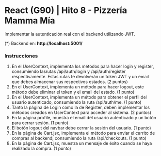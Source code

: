 # React (G90) | Hito 8 - Pizzería Mamma Mía
Implementar la autenticación real con el backend utilizando JWT.

(*) Backend en: **http://localhost:5001/**


###  Instrucciones
1. En el UserContext, implementa los métodos para hacer login y register, consumiendo lasrutas /api/auth/login y /api/auth/register respectivamente. Estas rutas te devolverán un token JWT y un email que debes almacenar sus respectivos estados. (2 puntos)
2. En el UserContext, implementa un método para hacer logout, este método debe eliminar el token y el email del estado. (1 punto)
3. En el UserContext, implementa un método para obtener el perfil del usuario autenticado, consumiendo la ruta /api/auth/me. (1 punto)
4. Tanto la página de Login como la de Register, deben implementar los métodos creados en UserContext para acceder al sistema. (2 puntos)
5. En la página profile, muestra el email del usuario autenticado y un botón para cerrar sesión. (1 punto)
6. El botón logout del navbar debe cerrar la sesión del usuario. (1 punto)
7. En la página de Cart.jsx, implementa el método para enviar el carrito de compras al backend, consumiendo la ruta /api/checkouts. (1 punto)
8. En la página de Cart.jsx, muestra un mensaje de éxito cuando se haya realizado la compra. (1 punto)